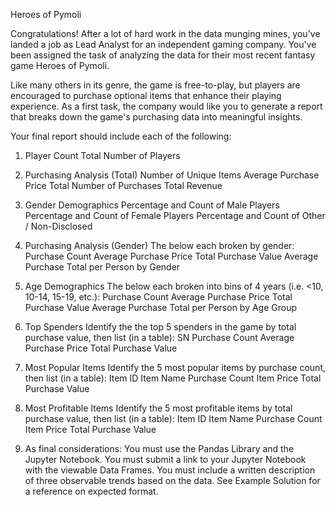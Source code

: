 Heroes of Pymoli

Congratulations! After a lot of hard work in the data munging mines, you've landed a job as Lead Analyst for an independent gaming company. You've been assigned the task of analyzing the data for their most recent fantasy game Heroes of Pymoli.

Like many others in its genre, the game is free-to-play, but players are encouraged to purchase optional items that enhance their playing experience. As a first task, the company would like you to generate a report that breaks down the game's purchasing data into meaningful insights.

Your final report should include each of the following:

1. Player Count
  Total Number of Players

2. Purchasing Analysis (Total)
  Number of Unique Items
  Average Purchase Price
  Total Number of Purchases
  Total Revenue

3. Gender Demographics
  Percentage and Count of Male Players
  Percentage and Count of Female Players
  Percentage and Count of Other / Non-Disclosed

4. Purchasing Analysis (Gender)
The below each broken by gender:
  Purchase Count
  Average Purchase Price
  Total Purchase Value
  Average Purchase Total per Person by Gender

5. Age Demographics
The below each broken into bins of 4 years (i.e. <10, 10-14, 15-19, etc.):
  Purchase Count
  Average Purchase Price
  Total Purchase Value
  Average Purchase Total per Person by Age Group

6. Top Spenders
Identify the the top 5 spenders in the game by total purchase value, then list (in a table):
  SN
  Purchase Count
  Average Purchase Price
  Total Purchase Value

7. Most Popular Items
Identify the 5 most popular items by purchase count, then list (in a table):
  Item ID
  Item Name
  Purchase Count
  Item Price
  Total Purchase Value

8. Most Profitable Items
Identify the 5 most profitable items by total purchase value, then list (in a table):
  Item ID
  Item Name
  Purchase Count
  Item Price
  Total Purchase Value

9. As final considerations:
  You must use the Pandas Library and the Jupyter Notebook.
  You must submit a link to your Jupyter Notebook with the viewable Data Frames.
  You must include a written description of three observable trends based on the data.
  See Example Solution for a reference on expected format.
